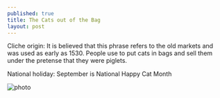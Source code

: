 ```yaml
---
published: true
title: The Cats out of the Bag
layout: post
---
```

Cliche origin: It is believed that this phrase refers to the old markets and was used as early as 1530. People use to put cats in bags and sell them under the pretense that they were piglets.

National holiday: September is National Happy Cat Month

![photo](http://res.cloudinary.com/dijs-design/image/upload/v1449355414/pet_04_lw6zzp.jpg)